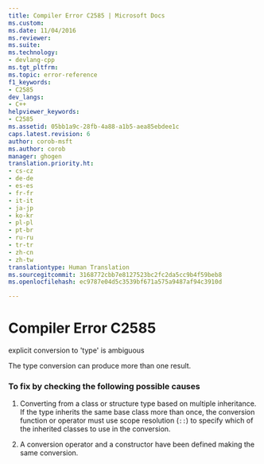 ```yaml
---
title: Compiler Error C2585 | Microsoft Docs
ms.custom: 
ms.date: 11/04/2016
ms.reviewer: 
ms.suite: 
ms.technology:
- devlang-cpp
ms.tgt_pltfrm: 
ms.topic: error-reference
f1_keywords:
- C2585
dev_langs:
- C++
helpviewer_keywords:
- C2585
ms.assetid: 05bb1a9c-28fb-4a88-a1b5-aea85ebdee1c
caps.latest.revision: 6
author: corob-msft
ms.author: corob
manager: ghogen
translation.priority.ht:
- cs-cz
- de-de
- es-es
- fr-fr
- it-it
- ja-jp
- ko-kr
- pl-pl
- pt-br
- ru-ru
- tr-tr
- zh-cn
- zh-tw
translationtype: Human Translation
ms.sourcegitcommit: 3168772cbb7e8127523bc2fc2da5cc9b4f59beb8
ms.openlocfilehash: ec9787e04d5c3539bf671a575a9487af94c3910d

---
```

# Compiler Error C2585
explicit conversion to 'type' is ambiguous  
  
 The type conversion can produce more than one result.  
  
### To fix by checking the following possible causes  
  
1.  Converting from a class or structure type based on multiple inheritance. If the type inherits the same base class more than once, the conversion function or operator must use scope resolution (`::`) to specify which of the inherited classes to use in the conversion.  
  
2.  A conversion operator and a constructor have been defined making the same conversion.


<!--HONumber=Jan17_HO2-->


